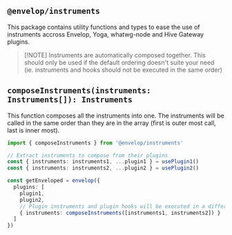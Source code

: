 ## `@envelop/instruments`

This package contains utility functions and types to ease the use of instruments accross Envelop,
Yoga, whatwg-node and Hive Gateway plugins.

> [!NOTE] Instruments are automatically composed together. This should only be used if the default
> ordering doesn't suite your need (ie. instruments and hooks should not be executed in the same
> order)

## `composeInstruments(instruments: Instruments[]): Instruments`

This function composes all the instruments into one. The instruments will be called in the same
order than they are in the array (first is outer most call, last is inner most).

```ts
import { composeInstruments } from '@envelop/instruments'

// Extract instruments to compose from their plugins
const { instruments: instruments1, ...plugin1 } = usePlugin1()
const { instruments: instruments2, ...plugin2 } = usePlugin2()

const getEnveloped = envelop({
  plugins: [
    plugin1,
    plugin2,
    // Plugin instruments and plugin hooks will be executed in a different order
    { instruments: composeInstruments([instruments1, instruments2]) }
  ]
})
```
